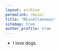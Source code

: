 ```yaml
---
layout: archive
permalink: /misc/
title: "Miscellaneous"
sitemap: true
author_profile: true
---
```


* I love dogs.
